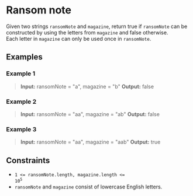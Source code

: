 # Ransom note
Given two strings `ransomNote` and `magazine`, return true if `ransomNote` can be constructed by using the letters from `magazine` and false otherwise.  
Each letter in `magazine` can only be used once in `ransomNote`.

## Examples
### Example 1
> **Input:** ransomNote = "a", magazine = "b"
> **Output:** false

### Example 2
> **Input:** ransomNote = "aa", magazine = "ab"
> **Output:** false

### Example 3
> **Input:** ransomNote = "aa", magazine = "aab"
> **Output:** true

## Constraints
- <code>1 <= ransomNote.length, magazine.length <= 10<sup>5</sup></code>
- `ransomNote` and `magazine` consist of lowercase English letters.